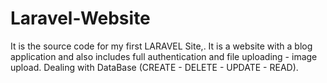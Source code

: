 # Laravel-Website
It is the source code for my first LARAVEL Site,. It is a website with a blog application and also includes full authentication and file uploading - image upload. Dealing with DataBase (CREATE - DELETE - UPDATE - READ).
